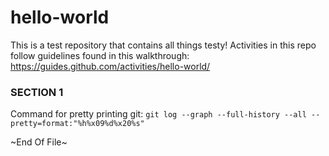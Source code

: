 # hello-world
This is a test repository that contains all things testy!
Activities in this repo follow guidelines found in this walkthrough: https://guides.github.com/activities/hello-world/

### SECTION 1 
Command for pretty printing git: `git log --graph --full-history --all --pretty=format:"%h%x09%d%x20%s"`

~End Of File~
